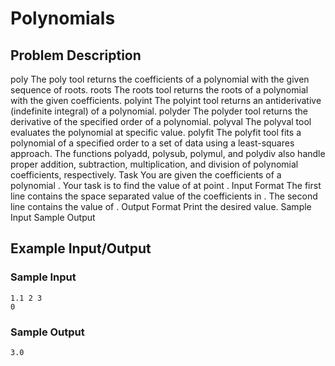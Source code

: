 # Polynomials

## Problem Description
poly
The poly tool returns the coefficients of a polynomial with the given sequence of roots.
roots
The roots tool returns the roots of a polynomial with the given coefficients.
polyint
The polyint tool returns an antiderivative (indefinite integral) of a polynomial.
polyder
The polyder tool returns the derivative of the specified order of a polynomial.
polyval
The polyval tool evaluates the polynomial at specific value.
polyfit
The polyfit tool fits a polynomial of a specified order to a set of data using a least-squares approach.
The functions polyadd, polysub, polymul, and polydiv also handle proper addition,
subtraction, multiplication, and division of polynomial coefficients, respectively.
Task
You are given the coefficients of a polynomial . 
Your task is to find the value of  at point .
Input Format
The first line contains the space separated value of the coefficients in . 
The second line contains the value of .
Output Format
Print the desired value.
Sample Input
Sample Output

## Example Input/Output
### Sample Input
```
1.1 2 3
0
```
### Sample Output
```
3.0
```
